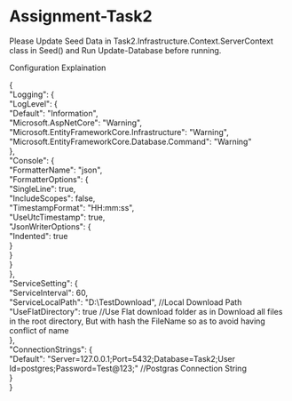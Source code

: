 # Assignment-Task2
Please Update Seed Data in Task2.Infrastructure.Context.ServerContext class in Seed() and Run Update-Database before running.

Configuration Explaination<br>

{<br>
  "Logging": {<br>
    "LogLevel": {<br>
      "Default": "Information",<br>
      "Microsoft.AspNetCore": "Warning",<br>
      "Microsoft.EntityFrameworkCore.Infrastructure": "Warning",<br>
      "Microsoft.EntityFrameworkCore.Database.Command": "Warning"<br>
    },<br>
    "Console": {<br>
      "FormatterName": "json",<br>
      "FormatterOptions": {<br>
        "SingleLine": true,<br>
        "IncludeScopes": false,<br>
        "TimestampFormat": "HH:mm:ss",<br>
        "UseUtcTimestamp": true,<br>
        "JsonWriterOptions": {<br>
          "Indented": true<br>
        }<br>
      }<br>
    }<br>
  },<br>
  "ServiceSetting": {<br>
    "ServiceInterval": 60,<br>
    "ServiceLocalPath": "D:\\TestDownload", //Local Download Path<br>
    "UseFlatDirectory": true //Use Flat download folder as in Download all files in the root directory, But with hash the FileName so as to avoid having conflict of name<br>
  },<br>
  "ConnectionStrings": {<br>
    "Default": "Server=127.0.0.1;Port=5432;Database=Task2;User Id=postgres;Password=Test@123;" //Postgras Connection String <br>
  }<br>
}<br>
